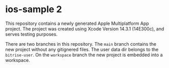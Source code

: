 # ios-sample 2

This repository contains a newly generated Apple Multiplatform App project.
The project was created using Xcode Version 14.3.1 (14E300c), and serves testing purposes.

There are two branches in this repository.
The `main` branch contains the new project without any gitignered files. The user data dir belongs to the `bitrise-user`.
On the `workspace` branch the new project is embedded into a workspace.
